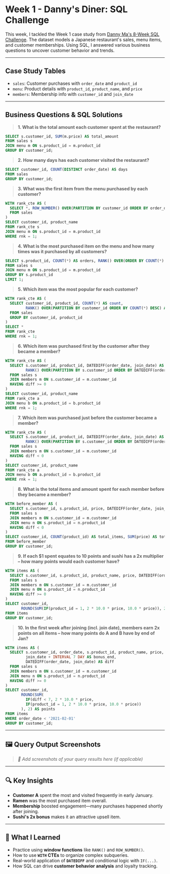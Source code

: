 # Week 1 - Danny's Diner: SQL Challenge

This week, I tackled the Week 1 case study from [Danny Ma's 8-Week SQL Challenge](https://8weeksqlchallenge.com/case-study-1/). The dataset models a Japanese restaurant's sales, menu items, and customer memberships. Using SQL, I answered various business questions to uncover customer behavior and trends.

---

## Case Study Tables

- `sales`: Customer purchases with `order_date` and `product_id`
- `menu`: Product details with `product_id`, `product_name`, and `price`
- `members`: Membership info with `customer_id` and `join_date`

---

## Business Questions & SQL Solutions

> **1. What is the total amount each customer spent at the restaurant?**

```sql
SELECT s.customer_id, SUM(m.price) AS total_amount
FROM sales s
JOIN menu m ON s.product_id = m.product_id
GROUP BY customer_id;
```

> **2. How many days has each customer visited the restaurant?**

```sql
SELECT customer_id, COUNT(DISTINCT order_date) AS days
FROM sales
GROUP BY customer_id;
```

> **3. What was the first item from the menu purchased by each customer?**

```sql
WITH rank_cte AS (
  SELECT *, ROW_NUMBER() OVER(PARTITION BY customer_id ORDER BY order_date) AS rnk
  FROM sales
)
SELECT customer_id, product_name
FROM rank_cte s
JOIN menu m ON s.product_id = m.product_id
WHERE rnk = 1;
```

> **4. What is the most purchased item on the menu and how many times was it purchased by all customers?**

```sql
SELECT s.product_id, COUNT(*) AS orders, RANK() OVER(ORDER BY COUNT(*) DESC) AS ranking
FROM sales s
JOIN menu m ON s.product_id = m.product_id
GROUP BY s.product_id
LIMIT 1;
```

> **5. Which item was the most popular for each customer?**

```sql
WITH rank_cte AS (
  SELECT customer_id, product_id, COUNT(*) AS count,
         RANK() OVER(PARTITION BY customer_id ORDER BY COUNT(*) DESC) AS rnk
  FROM sales
  GROUP BY customer_id, product_id
)
SELECT *
FROM rank_cte
WHERE rnk = 1;
```

> **6. Which item was purchased first by the customer after they became a member?**

```sql
WITH rank_cte AS (
  SELECT s.customer_id, product_id, DATEDIFF(order_date, join_date) AS diff,
         RANK() OVER(PARTITION BY s.customer_id ORDER BY DATEDIFF(order_date, join_date)) AS rnk
  FROM sales s
  JOIN members m ON s.customer_id = m.customer_id
  HAVING diff >= 0
)
SELECT customer_id, product_name
FROM rank_cte a
JOIN menu b ON a.product_id = b.product_id
WHERE rnk = 1;
```

> **7. Which item was purchased just before the customer became a member?**

```sql
WITH rank_cte AS (
  SELECT s.customer_id, product_id, DATEDIFF(order_date, join_date) AS diff,
         RANK() OVER(PARTITION BY s.customer_id ORDER BY DATEDIFF(order_date, join_date) DESC) AS rnk
  FROM sales s
  JOIN members m ON s.customer_id = m.customer_id
  HAVING diff < 0
)
SELECT customer_id, product_name
FROM rank_cte a
JOIN menu b ON a.product_id = b.product_id
WHERE rnk = 1;
```

> **8. What is the total items and amount spent for each member before they became a member?**

```sql
WITH before_member AS (
  SELECT s.customer_id, s.product_id, price, DATEDIFF(order_date, join_date) AS diff
  FROM sales s
  JOIN members m ON s.customer_id = m.customer_id
  JOIN menu n ON s.product_id = n.product_id
  HAVING diff < 0
)
SELECT customer_id, COUNT(product_id) AS total_items, SUM(price) AS total_amount
FROM before_member
GROUP BY customer_id;
```

> **9. If each \$1 spent equates to 10 points and sushi has a 2x multiplier – how many points would each customer have?**

```sql
WITH items AS (
  SELECT s.customer_id, s.product_id, product_name, price, DATEDIFF(order_date, join_date) AS diff
  FROM sales s
  JOIN members m ON s.customer_id = m.customer_id
  JOIN menu n ON s.product_id = n.product_id
  HAVING diff >= 0
)
SELECT customer_id,
       ROUND(SUM(IF(product_id = 1, 2 * 10.0 * price, 10.0 * price)), 2) AS points
FROM items
GROUP BY customer_id;
```

> **10. In the first week after joining (incl. join date), members earn 2x points on all items – how many points do A and B have by end of Jan?**

```sql
WITH items AS (
  SELECT s.customer_id, order_date, s.product_id, product_name, price,
         join_date + INTERVAL 7 DAY AS bonus_end,
         DATEDIFF(order_date, join_date) AS diff
  FROM sales s
  JOIN members m ON s.customer_id = m.customer_id
  JOIN menu n ON s.product_id = n.product_id
  HAVING diff >= 0
)
SELECT customer_id,
       ROUND(SUM(
         IF(diff < 7, 2 * 10.0 * price,
         IF(product_id = 1, 2 * 10.0 * price, 10.0 * price))
       ), 2) AS points
FROM items
WHERE order_date < '2021-02-01'
GROUP BY customer_id;
```

---

## 🖼️ Query Output Screenshots

> *📎 Add screenshots of your query results here (if applicable)*

---

## 🔍 Key Insights

* **Customer A** spent the most and visited frequently in early January.
* **Ramen** was the most purchased item overall.
* **Membership** boosted engagement—many purchases happened shortly after joining.
* **Sushi's 2x bonus** makes it an attractive upsell item.

---

## 🧠 What I Learned

* Practice using **window functions** like `RANK()` and `ROW_NUMBER()`.
* How to use **`WITH` CTEs** to organize complex subqueries.
* Real-world application of **`DATEDIFF`** and conditional logic with `IF(...)`.
* How SQL can drive **customer behavior analysis** and loyalty tracking.

